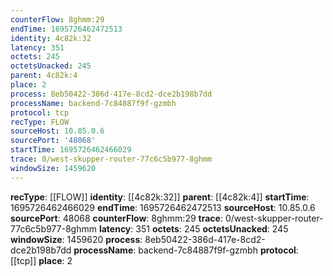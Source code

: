 ```yaml
---
counterFlow: 8ghmm:29
endTime: 1695726462472513
identity: 4c82k:32
latency: 351
octets: 245
octetsUnacked: 245
parent: 4c82k:4
place: 2
process: 8eb50422-386d-417e-8cd2-dce2b198b7dd
processName: backend-7c84887f9f-gzmbh
protocol: tcp
recType: FLOW
sourceHost: 10.85.0.6
sourcePort: '48068'
startTime: 1695726462466029
trace: 0/west-skupper-router-77c6c5b977-8ghmm
windowSize: 1459620
---
```

**recType**: [[FLOW]]
**identity**: [[4c82k:32]]
**parent**: [[4c82k:4]]
**startTime**: 1695726462466029
**endTime**: 1695726462472513
**sourceHost**: 10.85.0.6
**sourcePort**: 48068
**counterFlow**: 8ghmm:29
**trace**: 0/west-skupper-router-77c6c5b977-8ghmm
**latency**: 351
**octets**: 245
**octetsUnacked**: 245
**windowSize**: 1459620
**process**: 8eb50422-386d-417e-8cd2-dce2b198b7dd
**processName**: backend-7c84887f9f-gzmbh
**protocol**: [[tcp]]
**place**: 2